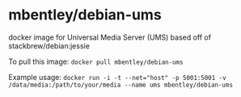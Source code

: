 mbentley/debian-ums
==================

docker image for Universal Media Server (UMS)
based off of stackbrew/debian:jessie

To pull this image:
`docker pull mbentley/debian-ums`

Example usage:
`docker run -i -t --net="host" -p 5001:5001 -v /data/media:/path/to/your/media --name ums mbentley/debian-ums`
